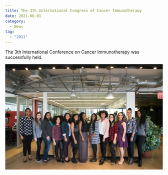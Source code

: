 ```yaml
---
title: The 3th International Congress of Cancer Immunotherapy
date: 2021-06-01
category:
  - News
tag:
  - "2021"
---
```


The 3th International Conference on Cancer Immunotherapy was successfully held.

<!-- more -->

![Group photo](/assets/image/groupphoto.jpg)